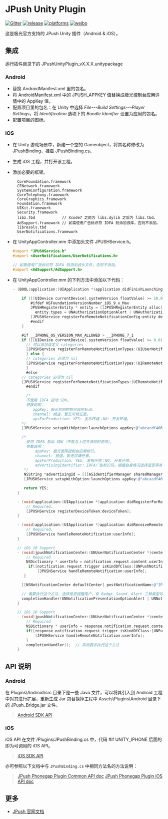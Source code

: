 # JPush Unity Plugin

[![Gitter](https://badges.gitter.im/Join%20Chat.svg)](https://gitter.im/jpush/jpush-unity3d-plugin)
[![release](https://img.shields.io/badge/release-3.0.6-blue.svg)](https://github.com/jpush/jpush-unity3d-plugin/releases)
[![platforms](https://img.shields.io/badge/platforms-iOS%7CAndroid-lightgrey.svg)](https://github.com/jpush/jpush-unity3d-plugin)
[![weibo](https://img.shields.io/badge/weibo-JPush-blue.svg)](http://weibo.com/jpush?refer_flag=1001030101_&is_all=1)

这是极光官方支持的 JPush Unity 插件（Android &amp; iOS）。

## 集成
运行插件目录下的 JPushUnityPlugin_vX.X.X.unitypackage

### Android
- 替换 AndroidManifest.xml 里的包名。
- 将 AndroidManifest.xml 中的 JPUSH_APPKEY 值替换成极光控制台应用详情中的 AppKey 值。
- 配置项目里的包名：在 Unity 中选择 *File---Build Settings---Player Settings*，将 *Identification* 选项下的 *Bundle Idenifier* 设置为应用的包名。
- 配置项目的图标。

### iOS
- 在 Unity 游戏场景中，新建一个空的 Gameobject，将其名称修改为 JPushBinding，挂载 JPushBinding.cs。
- 生成 iOS 工程，并打开该工程。
- 添加必要的框架。

        CoreFoundation.framework
        CFNetwork.framework
        SystemConfiguration.framework
        CoreTelephony.framework
        CoreGraphics.framework
        Foundation.framework
        UIKit.framework
        Security.framework
        libz.tbd            // Xcode7 之前为 libz.dylib 之后为 libz.tbd。
        AdSupport.framework // 如需使用广告标识符 IDFA 则添加该库，否则不添加。
        libresolv.tbd
        UserNotifications.framework

- 在 UnityAppController.mm 中添加头文件 JPUSHService.h。

  ```Objective-C
  #import "JPUSHService.h"
  #import <UserNotifications/UserNotifications.h>

  // 如需使用广告标识符 IDFA 则添加该头文件，否则不添加。
  #import <AdSupport/AdSupport.h>
  ```

- 在 UnityAppController.mm 的下列方法中添加以下代码：

  ```Objective-C
  - (BOOL)application:(UIApplication *)application didFinishLaunchingWithOptions:(NSDictionary *)launchOptions {

      if ([[UIDevice currentDevice].systemVersion floatValue] >= 10.0) {
          #ifdef NSFoundationVersionNumber_iOS_9_x_Max
          JPUSHRegisterEntity * entity = [[JPUSHRegisterEntity alloc] init];
    	    entity.types = UNAuthorizationOptionAlert | UNAuthorizationOptionBadge | UNAuthorizationOptionSound;
          [JPUSHService registerForRemoteNotificationConfig:entity delegate:self];
          #endif
      }

      #if __IPHONE_OS_VERSION_MAX_ALLOWED > __IPHONE_7_1
      if ([[UIDevice currentDevice].systemVersion floatValue] >= 8.0) {
        // 可以添加自定义 categories
        [JPUSHService registerForRemoteNotificationTypes:(UIUserNotificationTypeBadge | UIUserNotificationTypeSound | UIUserNotificationTypeAlert) categories:nil];
	    } else {
        // categories 必须为 nil
        [JPUSHService registerForRemoteNotificationTypes:(UIRemoteNotificationTypeBadge | UIRemoteNotificationTypeSound |  UIRemoteNotificationTypeAlert) categories:nil];
	    }
	    #else
      // categories 必须为 nil
      [JPUSHService registerForRemoteNotificationTypes:(UIRemoteNotificationTypeBadge | UIRemoteNotificationTypeSound |UIRemoteNotificationTypeAlert) categories:nil];
	    #endif

    	/*
        不使用 IDFA 启动 SDK。
        参数说明：
           appKey: 极光官网控制台应用标识。
           channel: 频道，暂无可填任意。
           apsForProduction: YES: 发布环境；NO: 开发环境。
      */
      [JPUSHService setupWithOption:launchOptions appKey:@"abcacdf406411fa656ee11c3" channel:@"" apsForProduction:NO];

      /*
        使用 IDFA 启动 SDK（不能与上述方法同时使用）。
        参数说明：
            appKey: 极光官网控制台应用标识。
            channel: 频道，暂无可填任意。
            apsForProduction: YES: 发布环境；NO: 开发环境。
            advertisingIdentifier: IDFA广告标识符。根据自身情况选择是否带有 IDFA 的启动方法，并注释另外一个启动方法。
       */
       NSString *advertisingId = [[[ASIdentifierManager sharedManager] advertisingIdentifier] UUIDString];
       [JPUSHService setupWithOption:launchOptions appKey:@"abcacdf406411fa656ee11c3" channel:@"" apsForProduction:NO SadvertisingIdentifier:advertisingId];

       return YES;
    }

    - (void)application:(UIApplication *)application didRegisterForRemoteNotificationsWithDeviceToken:(NSData *)deviceToken {
        // Required.
        [JPUSHService registerDeviceToken:deviceToken];
    }

    - (void)application:(UIApplication *)application didReceiveRemoteNotification:(NSDictionary *)userInfo {
        // Required.
        [JPUSHService handleRemoteNotification:userInfo];
    }

    // iOS 10 Support
    - (void)jpushNotificationCenter:(UNUserNotificationCenter *)center willPresentNotification:(UNNotification *)notification withCompletionHandler:(void (^)(NSInteger))completionHandler {
        // Required
        NSDictionary * userInfo = notification.request.content.userInfo;
  		 if([notification.request.trigger isKindOfClass:[UNPushNotificationTrigger class]]) {
      		 [JPUSHService handleRemoteNotification:userInfo];
   	   }

      [[NSNotificationCenter defaultCenter] postNotificationName:@"JPushPluginReceiveNotification" object:userInfo];

      // 需要执行这个方法，选择是否提醒用户，有 Badge、Sound、Alert 三种类型可以选择设置
   	  completionHandler(UNNotificationPresentationOptionAlert | UNNotificationPresentationOptionBadge | UNNotificationPresentationOptionSound);     
    }

    // iOS 10 Support
    - (void)jpushNotificationCenter:(UNUserNotificationCenter *)center didReceiveNotificationResponse:(UNNotificationResponse *)response withCompletionHandler:(void (^)())completionHandler {
        // Required
        NSDictionary * userInfo = response.notification.request.content.userInfo;
        if([response.notification.request.trigger isKindOfClass:[UNPushNotificationTrigger class]]) {
            [JPUSHService handleRemoteNotification:userInfo];
        }
  	    completionHandler();  // 系统要求执行这个方法
    }
  ```

## API 说明
### Android
在 Plugins\Android\src 目录下是一些 Java 文件，可以将其引入到 Android 工程中对其进行扩展，重新生成 Jar 包替换掉工程中 Assets\Plugins\Android 目录下的 JPush_Bridge.jar 文件。

> [Android SDK API](/Doc/AndroidAPI.md)

### iOS
iOS API 在文件 /Plugins/JPushBinding.cs 中，代码 #if UNITY_IPHONE 后面的即为可调用的 iOS API。

> [iOS SDK API](https://docs.jiguang.cn/jpush/client/iOS/ios_api/)

亦可参照以下文档中与 `JPushBinding.cs` 中相同方法名的方法说明：

> [JPush Phonegap Plugin Common API doc](https://github.com/jpush/jpush-phonegap-plugin/blob/master/doc/Common_detail_api.md)
> [JPush Phonegap Plugin iOS API doc](https://github.com/jpush/jpush-phonegap-plugin/blob/master/doc/iOS_API.md)


## 更多
- [JPush 官网文档](http://docs.jiguang.cn/guideline/jmessage_guide/)
<!-- - 有问题可访问[极光社区](http://community.jpush.cn/)搜索和提问。 -->
